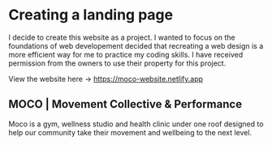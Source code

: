 # Creating a landing page
I decide to create this website as a project. I wanted to focus on the foundations of web developement decided that recreating a web design is a more efficient way for me to practice my coding skills. I have received permission from the owners to use their property for this project.

View the website here -> https://moco-website.netlify.app

## MOCO | Movement Collective & Performance
Moco is a gym, wellness studio and health clinic under one roof designed to help our community take their movement and wellbeing to the next level.
